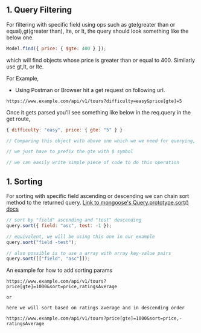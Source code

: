 ## 1. Query Filtering

For filtering with specific field using ops such as gte(greater than or equal),gt(greater than), lte, or lt,
the query should look something like the below one.

```js
Model.find({ price: { $gte: 400 } });
```

which will find objects whose price is greater than or equal to 400. Similarly use gt,lt, or lte.

For Example,

- Using Postman or Browser hit a get request on following url.

```
https://www.example.com/api/v1/tours?difficulty=easy&price[gte]=5
```

Once it gets parsed you'll see something like below in the req.query in the get route,

```js
{ difficulty: "easy", price: { gte: "5" } }

// Comparing this object with above one which we we need for querying,

// we just have to prefix the gte with $ symbol

// we can easily write simple piece of code to do this operation
```

## 1. Sorting

For sorting with specific field ascending or descending we can chain sort method to the returned query.
[Link to mongoose's Query.prototype.sort() docs](<https://mongoosejs.com/docs/api/query.html#Query.prototype.sort()>)

```js
// sort by "field" ascending and "test" descending
query.sort({ field: "asc", test: -1 });

// equivalent, we will be using this one in our example
query.sort("field -test");

// also possible is to use a array with array key-value pairs
query.sort([["field", "asc"]]);
```

An example for how to add sorting params

```
https://www.example.com/api/v1/tours?price[gte]=1000&sort=price,ratingsAverage

or

here we will sort based on ratings average and in descending order

https://www.example.com/api/v1/tours?price[gte]=1000&sort=price,-ratingsAverage
```

